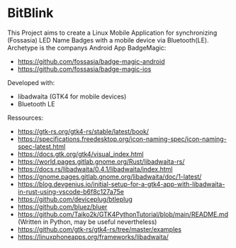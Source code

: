 # BitBlink

This Project aims to create a Linux Mobile Application for synchronizing (Fossasia) LED Name Badges with a mobile device via Bluetooth(LE). 
Archetype is the companys Android App BadgeMagic: 
- https://github.com/fossasia/badge-magic-android
- https://github.com/fossasia/badge-magic-ios

Developed with:
- libadwaita (GTK4 for mobile devices)
- Bluetooth LE

Ressources:
- https://gtk-rs.org/gtk4-rs/stable/latest/book/
- https://specifications.freedesktop.org/icon-naming-spec/icon-naming-spec-latest.html
- https://docs.gtk.org/gtk4/visual_index.html
- https://world.pages.gitlab.gnome.org/Rust/libadwaita-rs/
- https://docs.rs/libadwaita/0.4.1/libadwaita/index.html
- https://gnome.pages.gitlab.gnome.org/libadwaita/doc/1-latest/
- https://blog.devgenius.io/initial-setup-for-a-gtk4-app-with-libadwaita-in-rust-using-vscode-b6f8c127a75e
- https://github.com/deviceplug/btleplug
- https://github.com/bluez/bluer
- https://github.com/Taiko2k/GTK4PythonTutorial/blob/main/README.md (Written in Python, may be useful nevertheless)
- https://github.com/gtk-rs/gtk4-rs/tree/master/examples
- https://linuxphoneapps.org/frameworks/libadwaita/

